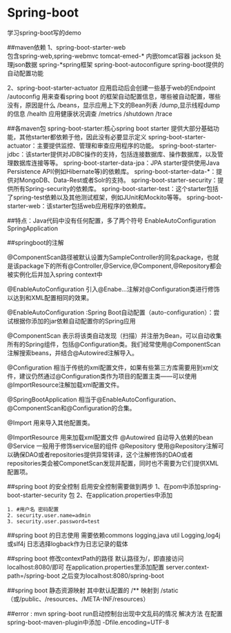 # Spring-boot
学习spring-boot写的demo


##maven依赖
1、spring-boot-starter-web   
包含spring-web,spring-webmvc
tomcat-emed-* 内嵌tomcat容器
jackson 处理json数据
spring-*spring框架
spring-boot-autoconfigure spring-boot提供的自动配置功能

2、spring-boot-starter-actuator
应用启动后会创建一些基于web的Endpoint
/autoconfig 用来查看spring boot 的框架自动配置信息，哪些被自动配置，哪些没有，原因是什么
/beans，显示应用上下文的Bean列表
/dump,显示线程dump的信息
/health 应用健康状况调查
/metrics
/shutdown
/trace

##各maven包
spring-boot-starter:核心spring boot starter 提供大部分基础功能，其他starter都依赖于他，因此没有必要显示定义
spring-boot-starter-actuator：主要提供监控、管理和审查应用程序的功能。
spring-boot-starter-jdbc：该starter提供对JDBC操作的支持，包括连接数据库、操作数据库，以及管理数据库连接等等。
spring-boot-starter-data-jpa：JPA starter提供使用Java Persistence API(例如Hibernate等)的依赖库。
spring-boot-starter-data-*：提供对MongoDB、Data-Rest或者Solr的支持。
spring-boot-starter-security：提供所有Spring-security的依赖库。
spring-boot-starter-test：这个starter包括了spring-test依赖以及其他测试框架，例如JUnit和Mockito等等。
spring-boot-starter-web：该starter包括web应用程序的依赖库。




##特点：Java代码中没有任何配置，多了两个符号
EnableAutoConfiguration
SpringApplication

##springboot的注解

@ComponentScan路径被默认设置为SampleController的同名package，也就是该package下的所有@Controller,@Service,@Component,@Repository都会被实例化后并加入spring context中

@EnableAutoConfiguration
引入@Enabe...注解对@Configuration类进行修饰以达到和XML配置相同的效果。

@EnableAutoConfiguration :Spring Boot自动配置（auto-configuration）：尝试根据你添加的jar依赖自动配置你的Spring应用

@ComponentScan
表示将该类自动发现（扫描）并注册为Bean，可以自动收集所有的Spring组件，包括@Configuration类。我们经常使用@ComponentScan注解搜索beans，并结合@Autowired注解导入。

@Configuration
相当于传统的xml配置文件，如果有些第三方库需要用到xml文件，建议仍然通过@Configuration类作为项目的配置主类——可以使用@ImportResource注解加载xml配置文件。

@SpringBootApplication
相当于@EnableAutoConfiguration、@ComponentScan和@Configuration的合集。

@Import
用来导入其他配置类。

@ImportResource
用来加载xml配置文件
@Autowired
自动导入依赖的bean
@Service
一般用于修饰service层的组件
@Repository
使用@Repository注解可以确保DAO或者repositories提供异常转译，这个注解修饰的DAO或者repositories类会被ComponetScan发现并配置，同时也不需要为它们提供XML配置项。


##spring boot 的安全控制
启用安全控制需要做到两步
1、在pom中添加spring-boot-starter-security 包
2、在application.properties中添加
     

	1. #用户名 密码配置  
	2. security.user.name=admin  
	3. security.user.password=test  




##spring boot 的日志使用
需要依赖commons logging,java util Logging,log4j或slf4j
日志选择logback作为日志记录的载体



##spring boot 修改contextPath的路径
默认路径为/，即直接访问localhost:8080/即可
在application.properties里添加配置
server.context-path=/spring-boot
之后变为localhost:8080/spring-boot


##spring boot 静态资源映射
其中默认配置的 /** 映射到 /static （或/public、/resources、/META-INF/resources）




##error : mvn spring-boot run启动控制台出现中文乱码的情况
解决方法
在配置spring-boot-maven-plugin中添加
<configuration>
       <jvmArguments>-Dfile.encoding=UTF-8</jvmArguments>
</configuration>



